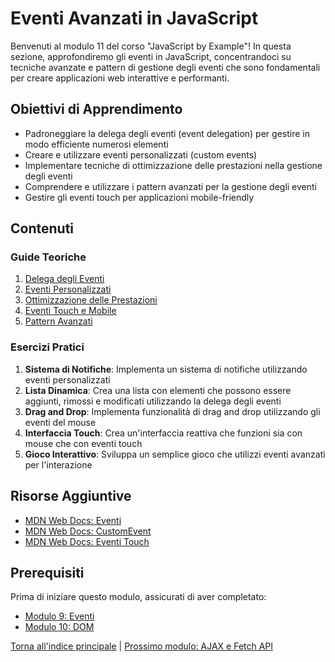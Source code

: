 # Eventi Avanzati in JavaScript

Benvenuti al modulo 11 del corso "JavaScript by Example"! In questa sezione, approfondiremo gli eventi in JavaScript, concentrandoci su tecniche avanzate e pattern di gestione degli eventi che sono fondamentali per creare applicazioni web interattive e performanti.

## Obiettivi di Apprendimento

- Padroneggiare la delega degli eventi (event delegation) per gestire in modo efficiente numerosi elementi
- Creare e utilizzare eventi personalizzati (custom events)
- Implementare tecniche di ottimizzazione delle prestazioni nella gestione degli eventi
- Comprendere e utilizzare i pattern avanzati per la gestione degli eventi
- Gestire gli eventi touch per applicazioni mobile-friendly

## Contenuti

### Guide Teoriche

1. [Delega degli Eventi](./teoria/01_Delega_Eventi.md)
2. [Eventi Personalizzati](./teoria/02_Eventi_Personalizzati.md)
3. [Ottimizzazione delle Prestazioni](./teoria/03_Ottimizzazione_Prestazioni.md)
4. [Eventi Touch e Mobile](./teoria/04_Eventi_Touch_Mobile.md)
5. [Pattern Avanzati](./teoria/05_Pattern_Avanzati.md)

### Esercizi Pratici

1. **Sistema di Notifiche**: Implementa un sistema di notifiche utilizzando eventi personalizzati
2. **Lista Dinamica**: Crea una lista con elementi che possono essere aggiunti, rimossi e modificati utilizzando la delega degli eventi
3. **Drag and Drop**: Implementa funzionalità di drag and drop utilizzando gli eventi del mouse
4. **Interfaccia Touch**: Crea un'interfaccia reattiva che funzioni sia con mouse che con eventi touch
5. **Gioco Interattivo**: Sviluppa un semplice gioco che utilizzi eventi avanzati per l'interazione

## Risorse Aggiuntive

- [MDN Web Docs: Eventi](https://developer.mozilla.org/it/docs/Web/Events)
- [MDN Web Docs: CustomEvent](https://developer.mozilla.org/it/docs/Web/API/CustomEvent)
- [MDN Web Docs: Eventi Touch](https://developer.mozilla.org/it/docs/Web/API/Touch_events)

## Prerequisiti

Prima di iniziare questo modulo, assicurati di aver completato:

- [Modulo 9: Eventi](../09_Eventi/README.md)
- [Modulo 10: DOM](../10_DOM/README.md)

[Torna all'indice principale](../README.md) | [Prossimo modulo: AJAX e Fetch API](../12_AJAX_Fetch/README.md)